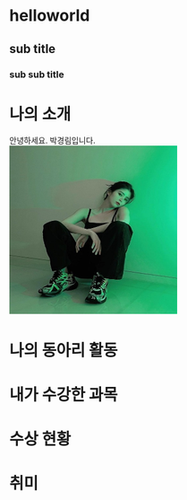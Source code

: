 # helloworld
## sub title
### sub sub title

# 나의 소개

안녕하세요. 박경림입니다. <br>
<img src = "1.jpg" width = "300" height = "300"/> <br>

# 나의 동아리 활동

# 내가 수강한 과목

# 수상 현황

# 취미

